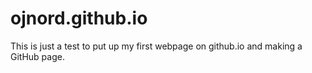 # ojnord.github.io

This is just a test to put up my first webpage on github.io and making a GitHub page.
